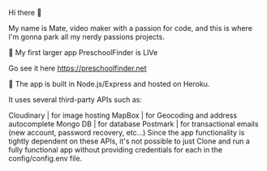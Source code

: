 Hi there 👋 

My name is Mate, video maker with a passion for code, and this is where I'm gonna park all my nerdy passions projects.

🚀 My first larger app PreschoolFinder is LIVe

Go see it here https://preschoolfinder.net

🤖 The app is built in Node.js/Express and hosted on Heroku.

It uses several third-party APIs such as:

Cloudinary | for image hosting
MapBox | for Geocoding and address autocomplete
Mongo DB | for database
Postmark | for transactional emails (new account, password recovery, etc...)
Since the app functionality is tightly dependent on these APIs, it's not possible to just Clone and run a fully functional app without providing credentials for each in the config/config.env file.

